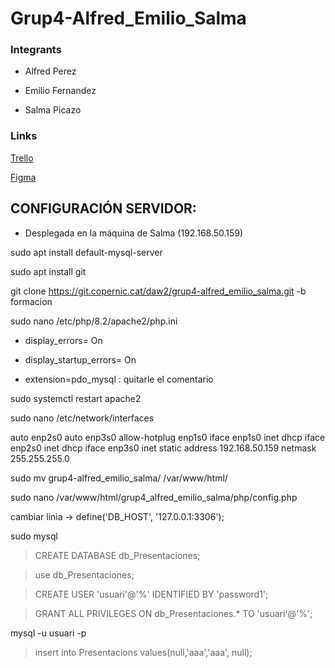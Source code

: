 # Grup4-Alfred_Emilio_Salma

### Integrants
- Alfred Perez

- Emilio Fernandez

- Salma Picazo


### Links
[Trello](https://trello.com/b/6rF5Ppzh/projecte-slides-grup-4)

[Figma](https://www.figma.com/file/aAWb0YlNiNHMsdyzinLiPz/Home?type=design&node-id=0-1&mode=design&t=lb3MXD1uq1Mr0XzS-0)



## CONFIGURACIÓN SERVIDOR:

- Desplegada en la máquina de Salma (192.168.50.159)

sudo apt install default-mysql-server


sudo apt install git


git clone https://git.copernic.cat/daw2/grup4-alfred_emilio_salma.git -b formacion


sudo nano /etc/php/8.2/apache2/php.ini

- display_errors= On

- display_startup_errors= On

- extension=pdo_mysql : quitarle el comentario


sudo systemctl restart apache2


sudo nano /etc/network/interfaces

auto enp2s0
auto enp3s0
allow-hotplug enp1s0
iface enp1s0 inet dhcp
iface enp2s0 inet dhcp
iface enp3s0 inet static
        address 192.168.50.159
        netmask 255.255.255.0
        
        
sudo mv grup4-alfred_emilio_salma/ /var/www/html/


sudo nano /var/www/html/grup4_alfred_emilio_salma/php/config.php

cambiar linia -> define('DB_HOST', '127.0.0.1:3306'); 


sudo mysql
> CREATE DATABASE db_Presentaciones;

> use db_Presentaciones;

> CREATE USER 'usuari'@'%' IDENTIFIED BY 'password1';

> GRANT ALL PRIVILEGES ON db_Presentaciones.* TO 'usuari'@'%';


mysql -u usuari -p

> insert into Presentacions values(null,'aaa','aaa', null);

        
